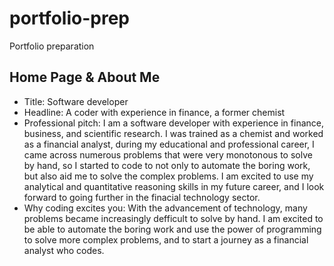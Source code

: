 # portfolio-prep

Portfolio preparation

## Home Page & About Me

- Title: Software developer
- Headline: A coder with experience in finance, a former chemist
- Professional pitch: I am a software developer with experience in finance, business, and scientific research. I was trained as a chemist and worked as a financial analyst, during my educational and professional career, I came across numerous problems that were very monotonous to solve by hand, so I started to code to not only to automate the boring work, but also aid me to solve the complex problems. I am excited to use my analytical and quantitative reasoning skills in my future career, and I look forward to going further in the finacial technology sector.
- Why coding excites you: With the advancement of technology, many problems became increasingly defficult to solve by hand. I am excited to be able to automate the boring work and use the power of programming to solve more complex problems, and to start a journey as a financial analyst who codes.
